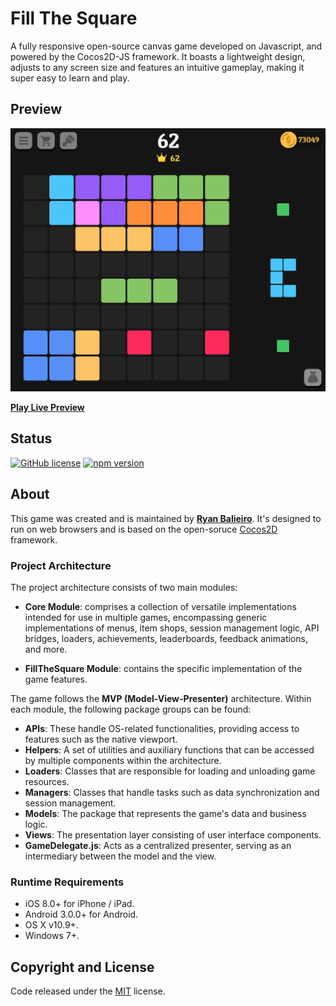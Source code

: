 # Fill The Square

A fully responsive open-source canvas game developed on Javascript, and powered by the Cocos2D-JS framework. It boasts a lightweight design, adjusts to any screen size and features an intuitive gameplay, making it super easy to learn and play.

## Preview
![alt tag1](screenshots/gameplay.png)

**[Play Live Preview](https://ryanbalieiro.github.io/fill-the-square/)**

## Status

[![GitHub license](https://img.shields.io/badge/license-MIT-blue.svg)](https://raw.githubusercontent.com/StartBootstrap/startbootstrap-agency/master/LICENSE)
[![npm version](https://img.shields.io/npm/v/startbootstrap-agency.svg)](https://www.npmjs.com/package/startbootstrap-agency)

## About

This game was created and is maintained by **[Ryan Balieiro](https://ryanbalieiro.com/)**. It's designed to run on web browsers and  is based on the open-soruce [Cocos2D](https://github.com/cocos2d/cocos2d-x) framework.

### Project Architecture

The project architecture consists of two main modules:

- **Core Module**: comprises a collection of versatile implementations intended for use in multiple games, encompassing generic implementations of menus, item shops, session management logic, API bridges, loaders, achievements, leaderboards, feedback animations, and more.

- **FillTheSquare Module**: contains the specific implementation of the game features.

The game follows the **MVP (Model-View-Presenter)** architecture. Within each module, the following package groups can be found:

- **APIs**: These handle OS-related functionalities, providing access to features such as the native viewport.
- **Helpers**: A set of utilities and auxiliary functions that can be accessed by multiple components within the architecture.
- **Loaders**: Classes that are responsible for loading and unloading game resources.
- **Managers**: Classes that handle tasks such as data synchronization and session management.
- **Models**: The package that represents the game's data and business logic.
- **Views**: The presentation layer consisting of user interface components.
- **GameDelegate.js**: Acts as a centralized presenter, serving as an intermediary between the model and the view.

### Runtime Requirements

- iOS 8.0+ for iPhone / iPad.
- Android 3.0.0+ for Android.
- OS X v10.9+.
- Windows 7+.

## Copyright and License

Code released under the [MIT](https://github.com/StartBootstrap/startbootstrap-agency/blob/master/LICENSE) license.